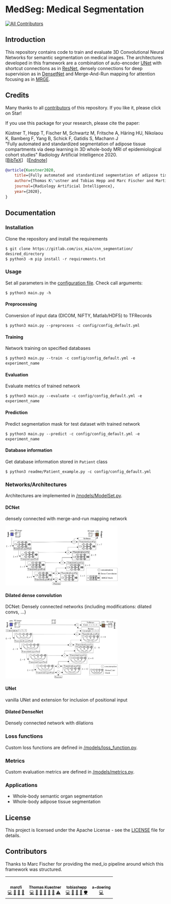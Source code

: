 # MedSeg: Medical Segmentation
<!-- ALL-CONTRIBUTORS-BADGE:START - Do not remove or modify this section -->
[![All Contributors](https://img.shields.io/badge/all_contributors-4-orange.svg?style=flat-square)](#contributors-)
<!-- ALL-CONTRIBUTORS-BADGE:END -->

## Introduction
This repository contains code to train and evaluate 3D Convolutional Neural Networks for semantic segmentation on medical images.
The architectures developed in this framework are a combination of auto-encoder [UNet](https://arxiv.org/abs/1505.04597) with shortcut connections as in [ResNet](https://arxiv.org/abs/1512.03385), densely connections for deep supervision as in [DensetNet](https://arxiv.org/abs/1608.06993) and Merge-And-Run mapping for attention focusing as in [MRGE](https://arxiv.org/abs/1611.07718).

## Credits
Many thanks to all [contributors](##Contributors) of this repository. If you like it, please click on Star!<br/>

If you use this package for your research, please cite the paper:<br/>

Küstner T, Hepp T, Fischer M, Schwartz M, Fritsche A, Häring HU, Nikolaou K, Bamberg F, Yang B, Schick F, Gatidis S, Machann J <br/>
"Fully automated and standardized segmentation of adipose tissue compartments via deep learning in 3D whole-body MRI of epidemiological cohort studies" Radiology Artificial Intelligence 2020.<br/>
[[BibTeX](readme/kuestner_ryai2020.bib)]&nbsp;&nbsp;&nbsp;[[Endnote](readme/kuestner_ryai2020.ris)] 

```bibtex
@article{Kuestner2020,
    title={Fully automated and standardized segmentation of adipose tissue compartments via deep learning in 3D whole-body MRI of epidemiological cohort studies},
    author={Thomas K\"ustner and Tobias Hepp and Marc Fischer and Martin Schwartz and Andreas Fritsche and Hans-Ulrich Häring and Konstantin Nikolaou and Fabian Bamberg and Bin Yang and Fritz Schick and Sergios Gatidis and J\"urgen Machann},
    journal={Radiology Artificial Intelligence},
    year={2020},
}
```

## Documentation

### Installation
Clone the repository and install the requirements
```shell
$ git clone https://gitlab.com/iss_mia/cnn_segmentation/ desired_directory
$ python3 -m pip install -r requirements.txt
```

### Usage
Set all parameters in the [configuration file](./config/config_default.yaml). Check call arguments:
```shell
$ python3 main.py -h 
```

#### Preprocessing
Conversion of input data (DICOM, NiFTY, Matlab/HDF5) to TFRecords
```shell
$ python3 main.py --preprocess -c config/config_default.yml
```

#### Training
Network training on specified databases
```shell
$ python3 main.py --train -c config/config_default.yml -e experiment_name
```

#### Evaluation
Evaluate metrics of trained network
```shell
$ python3 main.py --evaluate -c config/config_default.yml -e experiment_name
```

#### Prediction
Predict segmentation mask for test dataset with trained network
```shell
$ python3 main.py --predict -c config/config_default.yml -e experiment_name
```

#### Database information
Get database information stored in `Patient` class
```shell
$ python3 readme/Patient_example.py -c config/config_default.yml
```

### Networks/Architectures 
Architectures are implemented in [/models/ModelSet.py](./models/ModelSet.py).

#### DCNet
densely connected with merge-and-run mapping network

<img src=readme/MRGE.png width="70%"></img>

#### Dilated dense convolution
DCNet: Densely connected networks (including modifications: dilated convs, ...)

<img src=readme/dilatedDense.png width="70%"></img>

#### UNet
vanilla UNet and extension for inclusion of positional input

#### Dilated DenseNet
Densely connected network with dilations

### Loss functions
Custom loss functions are defined in [/models/loss_function.py](./models/loss_function.py).

### Metrics
Custom evaluation metrics are defined in [/models/metrics.py](./models/metrics.py).

### Applications
- Whole-body semantic organ segmentation
- Whole-body adipose tissue segmentation

## License
This project is licensed under the Apache License - see the [LICENSE](LICENSE) file for details.

## Contributors 
Thanks to Marc Fischer for providing the med_io pipeline around which this framework was structured.  

<!-- ALL-CONTRIBUTORS-LIST:START - Do not remove or modify this section -->
<!-- prettier-ignore-start -->
<!-- markdownlint-disable -->
<table>
  <tr>
    <td align="center"><a href="https://github.com/marcfi"><img src="https://avatars2.githubusercontent.com/u/48595245?v=4" width="100px;" alt=""/><br /><sub><b>marcfi</b></sub></a><br /><a href="https://github.com/lab-midas/med_segmentation/commits?author=marcfi" title="Code">💻</a> <a href="#ideas-marcfi" title="Ideas, Planning, & Feedback">🤔</a> <a href="#maintenance-marcfi" title="Maintenance">🚧</a> <a href="#tool-marcfi" title="Tools">🔧</a></td>
    <td align="center"><a href="https://sites.google.com/site/kspaceastronauts"><img src="https://avatars1.githubusercontent.com/u/15344655?v=4" width="100px;" alt=""/><br /><sub><b>Thomas Kuestner</b></sub></a><br /><a href="https://github.com/lab-midas/med_segmentation/commits?author=thomaskuestner" title="Code">💻</a> <a href="#ideas-thomaskuestner" title="Ideas, Planning, & Feedback">🤔</a> <a href="#maintenance-thomaskuestner" title="Maintenance">🚧</a> <a href="#projectManagement-thomaskuestner" title="Project Management">📆</a> <a href="https://github.com/lab-midas/med_segmentation/commits?author=thomaskuestner" title="Documentation">📖</a> <a href="https://github.com/lab-midas/med_segmentation/pulls?q=is%3Apr+reviewed-by%3Athomaskuestner" title="Reviewed Pull Requests">👀</a> <a href="https://github.com/lab-midas/med_segmentation/commits?author=thomaskuestner" title="Tests">⚠️</a></td>
    <td align="center"><a href="https://www.is.mpg.de/de/people/thepp"><img src="https://avatars1.githubusercontent.com/u/30172495?v=4" width="100px;" alt=""/><br /><sub><b>tobiashepp</b></sub></a><br /><a href="https://github.com/lab-midas/med_segmentation/commits?author=tobiashepp" title="Code">💻</a> <a href="#ideas-tobiashepp" title="Ideas, Planning, & Feedback">🤔</a> <a href="#maintenance-tobiashepp" title="Maintenance">🚧</a> <a href="#tool-tobiashepp" title="Tools">🔧</a> <a href="#security-tobiashepp" title="Security">🛡️</a></td>
    <td align="center"><a href="https://github.com/a-doering"><img src="https://avatars1.githubusercontent.com/u/35858164?v=4" width="100px;" alt=""/><br /><sub><b>a-doering</b></sub></a><br /><a href="https://github.com/lab-midas/med_segmentation/commits?author=a-doering" title="Code">💻</a></td>
  </tr>
</table>

<!-- markdownlint-enable -->
<!-- prettier-ignore-end -->
<!-- ALL-CONTRIBUTORS-LIST:END -->
